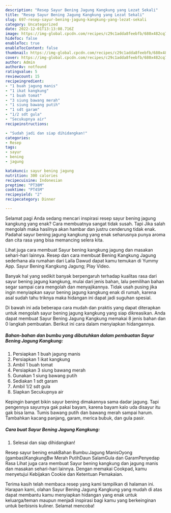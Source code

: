 ```yaml
---
description: "Resep Sayur Bening Jagung Kangkung yang Lezat Sekali"
title: "Resep Sayur Bening Jagung Kangkung yang Lezat Sekali"
slug: 697-resep-sayur-bening-jagung-kangkung-yang-lezat-sekali
category: Uncategorized
date: 2022-12-01T13:13:08.716Z
image: https://img-global.cpcdn.com/recipes/c29c1adda8feebfb/680x482cq70/sayur-bening-jagung-kangkung-foto-resep-utama.jpg
hideToc: false
enableToc: true
enableTocContent: false
thumbnail: https://img-global.cpcdn.com/recipes/c29c1adda8feebfb/680x482cq70/sayur-bening-jagung-kangkung-foto-resep-utama.jpg
cover: https://img-global.cpcdn.com/recipes/c29c1adda8feebfb/680x482cq70/sayur-bening-jagung-kangkung-foto-resep-utama.jpg
author: Admin
authorAv: notfound
ratingvalue: 5
reviewcount: 15
recipeingredient:
- "1 buah jagung manis"
- "1 ikat kangkung"
- "1 buah tomat"
- "3 siung bawang merah"
- "1 siung bawang putih"
- "1 sdt garam"
- "1/2 sdt gula"
- "Secukupnya air"
recipeinstructions:

- "Sudah jadi dan siap dihidangkan!"
categories:
- Resep
tags:
- sayur
- bening
- jagung

katakunci: sayur bening jagung 
nutrition: 300 calories
recipecuisine: Indonesian
preptime: "PT38M"
cooktime: "PT45M"
recipeyield: "2"
recipecategory: Dinner

---
```



Selamat pagi Anda sedang mencari inspirasi resep sayur bening jagung kangkung yang enak? Cara membuatnya sangat tidak susah. Tapi Jika salah mengolah maka hasilnya akan hambar dan justru cenderung tidak enak. Padahal sayur bening jagung kangkung yang enak seharusnya punya aroma dan cita rasa yang bisa memancing selera kita.


Lihat juga cara membuat Sayur bening kangkung jagung dan masakan sehari-hari lainnya. Resep dan cara membuat Bening Kangkung Jagung sederhana ala rumahan dari Laila Dawud dapat kamu temukan di Yummy App. Sayur Bening Kangkung Jagung; Play Video.

Banyak hal yang sedikit banyak berpengaruh terhadap kualitas rasa dari sayur bening jagung kangkung, mulai dari jenis bahan, lalu pemilihan bahan segar sampai cara mengolah dan menyajikannya. Tidak usah pusing jika ingin menyiapkan sayur bening jagung kangkung enak di rumah, karena asal sudah tahu triknya maka hidangan ini dapat jadi suguhan spesial.


Di bawah ini ada beberapa cara mudah dan praktis yang dapat diterapkan untuk mengolah sayur bening jagung kangkung yang siap dikreasikan. Anda dapat membuat Sayur Bening Jagung Kangkung memakai 8 jenis bahan dan 0 langkah pembuatan. Berikut ini cara dalam menyiapkan hidangannya.

<!--inarticleads1-->

##### Bahan-bahan dan bumbu yang dibutuhkan dalam pembuatan Sayur Bening Jagung Kangkung:

1. Persiapkan 1 buah jagung manis
1. Persiapkan 1 ikat kangkung
1. Ambil 1 buah tomat
1. Persiapkan 3 siung bawang merah
1. Gunakan 1 siung bawang putih
1. Sediakan 1 sdt garam
1. Ambil 1/2 sdt gula
1. Siapkan Secukupnya air


Kepingin banget bikin sayur bening dimakannya sama dadar jagung. Tapi pengennya sayurnya gak pakai bayam, karena bayam kalo uda disayur itu gak bisa lama. Tumis bawang putih dan bawang merah sampai harum. Tambahkan kacang panjang, garam, merica bubuk, dan gula pasir. 

<!--inarticleads2-->

##### Cara buat Sayur Bening Jagung Kangkung:


1. Selesai dan siap dihidangkan!

Resep sayur bening enakBahan Bumbu:Jagung ManisOyong (gambas)KangkungBw Merah PutihDaun SalamGula dan GaramPenyedap Rasa Lihat juga cara membuat Sayur bening kangkung dan jagung manis dan masakan sehari-hari lainnya. Dengan memakai Cookpad, kamu menyetujui Kebijakan Cookie dan Ketentuan Pemakaian. 

Terima kasih telah membaca resep yang kami tampilkan di halaman ini. Harapan kami, olahan Sayur Bening Jagung Kangkung yang mudah di atas dapat membantu kamu menyiapkan hidangan yang enak untuk keluarga/teman maupun menjadi inspirasi bagi kamu yang berkeinginan untuk berbisnis kuliner. Selamat mencoba!
